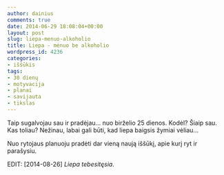 ```yaml
---
author: dainius
comments: true
date: 2014-06-29 18:08:04+00:00
layout: post
slug: liepa-menuo-alkoholio
title: Liepa - mėnuo be alkoholio
wordpress_id: 4236
categories:
- iššūkis
tags:
- 30 dienų
- motyvacija
- planai
- savijauta
- tikslas
---
```


Taip sugalvojau sau ir pradėjau... nuo birželio 25 dienos. Kodėl? Šiaip sau. Kas toliau? Nežinau, labai gali būti, kad liepa baigsis žymiai vėliau...

Nuo rytojaus planuoju pradėti dar vieną naują iššūkį, apie kurį ryt ir parašysiu.

EDIT: [2014-08-26] _Liepa tebesitęsia._
